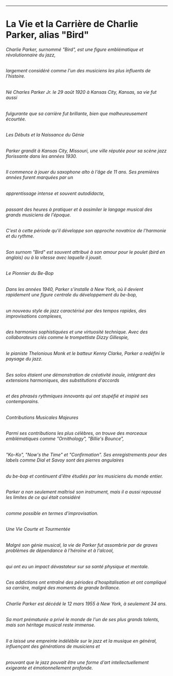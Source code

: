 ---
# La Vie et la Carrière de Charlie Parker, alias "Bird"

###### Charlie Parker, surnommé "Bird", est une figure emblématique et révolutionnaire du jazz, 		
###### largement considéré comme l'un des musiciens les plus influents de l'histoire. 
###### Né Charles Parker Jr. le 29 août 1920 à Kansas City, Kansas, sa vie fut aussi 
###### fulgurante que sa carrière fut brillante, bien que malheureusement écourtée.

###### Les Débuts et la Naissance du Génie 
###### Parker grandit à Kansas City, Missouri, une ville réputée pour sa scène jazz florissante dans les années 1930. 
###### Il commence à jouer du saxophone alto à l'âge de 11 ans. Ses premières années furent marquées par un 
###### apprentissage intense et souvent autodidacte, 
###### passant des heures à pratiquer et à assimiler le langage musical des grands musiciens de l'époque. 
###### C'est à cette période qu'il développe son approche novatrice de l'harmonie et du rythme. 
###### Son surnom "Bird" est souvent attribué à son amour pour le poulet (bird en anglais) ou à la vitesse avec laquelle il jouait.

###### Le Pionnier du Be-Bop
###### Dans les années 1940, Parker s'installe à New York, où il devient rapidement une figure centrale du développement du be-bop, 
###### un nouveau style de jazz caractérisé par des tempos rapides, des improvisations complexes, 
###### des harmonies sophistiquées et une virtuosité technique. Avec des collaborateurs clés comme le trompettiste Dizzy Gillespie, 
###### le pianiste Thelonious Monk et le batteur Kenny Clarke, Parker a redéfini le paysage du jazz. 
###### Ses solos étaient une démonstration de créativité inouïe, intégrant des extensions harmoniques, des substitutions d'accords 
###### et des phrasés rythmiques innovants qui ont stupéfié et inspiré ses contemporains.

###### Contributions Musicales Majeures
###### Parmi ses contributions les plus célèbres, on trouve des morceaux emblématiques comme "Ornithology", "Billie's Bounce", 
###### "Ko-Ko", "Now's the Time" et "Confirmation". Ses enregistrements pour des labels comme Dial et Savoy sont des pierres angulaires 
###### du be-bop et continuent d'être étudiés par les musiciens du monde entier. 
###### Parker a non seulement maîtrisé son instrument, mais il a aussi repoussé les limites de ce qui était considéré 
###### comme possible en termes d'improvisation.

######  Une Vie Courte et Tourmentée
###### Malgré son génie musical, la vie de Parker fut assombrie par de graves problèmes de dépendance à l'héroïne et à l'alcool, 
###### qui ont eu un impact dévastateur sur sa santé physique et mentale. 
###### Ces addictions ont entraîné des périodes d'hospitalisation et ont compliqué sa carrière, malgré des moments de grande brillance.

###### Charlie Parker est décédé le 12 mars 1955 à New York, à seulement 34 ans. 
###### Sa mort prématurée a privé le monde de l'un de ses plus grands talents, mais son héritage musical reste immense. 
###### Il a laissé une empreinte indélébile sur le jazz et la musique en général, influençant des générations de musiciens et 
###### prouvant que le jazz pouvait être une forme d'art intellectuellement exigeante et émotionnellement profonde.
